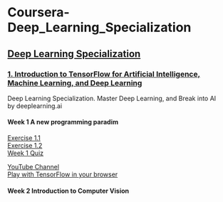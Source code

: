 # Coursera-Deep_Learning_Specialization

## [Deep Learning Specialization](https://www.coursera.org/specializations/deep-learning)

### [1. Introduction to TensorFlow for Artificial Intelligence, Machine Learning, and Deep Learning](https://www.coursera.org/learn/introduction-tensorflow/)  
Deep Learning Specialization. Master Deep Learning, and Break into AI  
by deeplearning.ai 

#### Week 1 A new programming paradim  
[Exercise 1.1](https://github.com/Nov05/Coursera-Deep_Learning_Specialization/blob/master/Colab1_for_deeplearn.ipynb)  
[Exercise 1.2](https://github.com/Nov05/Coursera-Deep_Learning_Specialization/blob/master/Exercise_1_House_Prices_Question.ipynb)  
[Week 1 Quiz](https://github.com/Nov05/Coursera-Deep_Learning_Specialization/blob/master/Week%201%20Quiz.pdf)  

[YouTube Channel](https://www.youtube.com/tensorflow)  
[Play with TensorFlow in your browser](http://playground.tensorflow.org/)  

#### Week 2 Introduction to Computer Vision  


